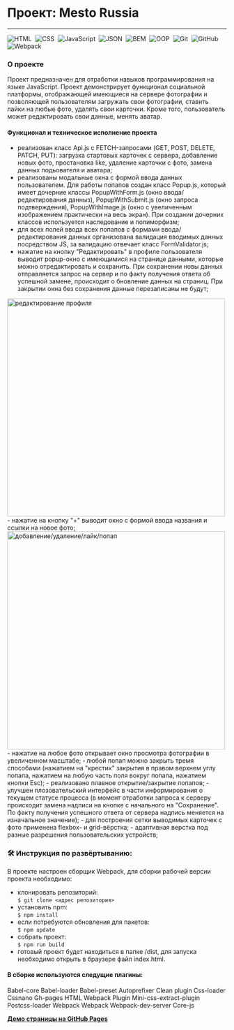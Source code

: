 # Проект: Mesto Russia
---

![HTML](https://img.shields.io/badge/-HTML-05122A?style=flat&logo=HTML5)&nbsp;
![CSS](https://img.shields.io/badge/-CSS-05122A?style=flat&logo=CSS3&logoColor=1572B6)&nbsp;
![JavaScript](https://img.shields.io/badge/-JavaScript-05122A?style=flat&logo=javascript)&nbsp;
![JSON](https://img.shields.io/badge/-JSON-05122A?style=flat&logo=JSON)&nbsp;
![BEM](https://img.shields.io/badge/-BEM-05122A?style=flat&logo=BEM)&nbsp;
![OOP](https://img.shields.io/badge/-ООП-05122A?style=flat&logo=StackShare&logoColor=green)&nbsp;
![Git](https://img.shields.io/badge/-Git-05122A?style=flat&logo=git)&nbsp;
![GitHub](https://img.shields.io/badge/-GitHub-05122A?style=flat&logo=github)&nbsp;
![Webpack](https://img.shields.io/badge/-Webpack-05122A?style=flat&logo=Webpack)&nbsp;

### О проекте
Проект предназначен для отработки навыков программирования на языке JavaScript.
Проект демонстрирует функционал социальной платформы, отображающей имеющиеся на сервере фотографии и позволяющей пользователям загружать свои фотографии, ставить лайки на любые фото, удалять свои карточки. Кроме того, пользователь может редактировать свои данные, менять аватар.

#### Функционал и техническое исполнение проекта
- реализован класс Api.js с FETCH-запросами (GET, POST, DELETE, PATCH, PUT): загрузка стартовых карточек с сервера, добавление новых фото, простановка like, удаление карточки с фото, замена данных подьователя и аватара;
- реализованы модальные окна с формой ввода данных пользователем. Для работы попапов создан класс Popup.js, который имеет дочерние классы PopupWithForm.js (окно ввода/редактирования данныз), PopupWithSubmit.js (окно запроса подтверждения), PopupWithImage.js (окно с увеличенным изображением практически на весь экран). При создании дочерних классов используется наследование и полиморфизм;
- для всех полей ввода всех попапов с формами ввода/редактирования данных организована валидация вводимых данных посредством JS, за валидацию отвечает класс FormValidator.js;
- нажатие на кнопку "Редактировать" в профиле пользователя выводит popup-окно с имеющимися на странице данными, которые можно отредактировать и сохранить. При сохранении новы данных отправляется запрос на сервер и по факту получения ответа об успешной замене, происходит о бновление данных на страниц. При закрытии окна без сохранения данные перезаписаны не будут;
<img src="./readmefiles/profile.gif" alt="редактирование профиля" width="500">
- нажатие на кнопку "+" выводит окно с формой ввода названия и ссылки на новое фото;
<img src="./readmefiles/foto1.gif" alt="добавление/удаление/лайк/попап" width="500">
- нажатие на любое фото открывает окно просмотра фотографии в увеличенном масштабе;
▫️ любой попап можно закрыть тремя способами (нажатием на "крестик" закрытия в правом верхнем углу попапа, нажатием на любую часть поля вокруг попапа, нажатием кнопки Esc);
- реализовано плавное открытие/закрытие попапов;
- улучшен плозовательский интерфейс в части информирования о текущем статусе процесса (в момент отработки запроса к серверу происходит замена надписи на кнопке с начального на "Сохранение". По факту получения  успешного ответа от сервера надпись меняется на изначальное значение);
- для построения сетки выводимых карточек с фото применена flexbox- и grid-вёрстка;
- адаптивная верстка под разные разрешения пользовательских устройств;



### 🛠 Инструкция по развёртыванию:

В проекте настроен сборщик Webpack, для сборки рабочей версии проекта необходимо:
- клонировать репозиторий:</br>
`$ git clone <адрес репозитория>`
- установить npm:</br>
`$ npm install`
- если потребуются обновления для пакетов:</br>
`$ npm update`
- собрать проект:</br>
`$ npm run build`
- готовый проект будет находиться в папке /dist, для запуска необходимо открыть в браузере файл index.html.


#### В сборке используются следущие плагины:
Babel-core
Babel-loader
Babel-preset
Autoprefixer
Clean plugin
Css-loader
Cssnano
Gh-pages
HTML Webpack Plugin
Mini-css-extract-plugin
Postcss-loader
Webpack
Webpack
Webpack-dev-server
Core-js


[**Демо страницы на GitHub Pages**](https://alexander-nov.github.io/mesto/)


